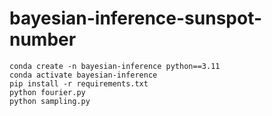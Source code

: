 # bayesian-inference-sunspot-number
```
conda create -n bayesian-inference python==3.11
conda activate bayesian-inference
pip install -r requirements.txt
python fourier.py
python sampling.py
```
